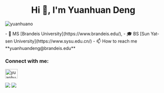 <h1 align="center">Hi 👋, I'm Yuanhuan Deng</h1>
<p align="left"> <img src="https://komarev.com/ghpvc/?username=yuanhuano&label=Profile%20views&color=0e75b6&style=flat" alt="yuanhuano" /> </p>
- 🪪 MS [Brandeis University](https://www.brandeis.edu/),
- 🎓 BS [Sun Yat-sen University](https://www.sysu.edu.cn/)
- 📫 How to reach me **yuanhuandeng@brandeis.edu**

<h3 align="left">Connect with me:</h3>
<p align="left">
<a href="https://linkedin.com/in/yuanhuandeng" target="blank"><img align="center" src="https://raw.githubusercontent.com/rahuldkjain/github-profile-readme-generator/master/src/images/icons/Social/linked-in-alt.svg" alt="yuanhuandeng" height="30" width="40" /></a>
</p>
<img src = "https://github-readme-stats.vercel.app/api?username=yuanhuano&count_private=true&show_icons=true&line_height=30&theme=dracula&include_all_commits=true&hide=contribs,prs&border_radius=20">
<img src = "https://github-readme-stats.vercel.app/api/top-langs/?username=yuanhuano&layout=compact&line_height=20&theme=dracula&border_radius=20">

